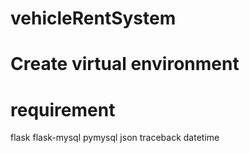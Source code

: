 # vehicleRentSystem


# Create virtual environment


# requirement


flask
flask-mysql
pymysql
json
traceback
datetime
